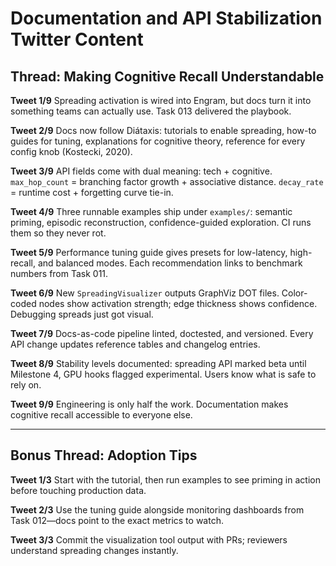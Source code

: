 # Documentation and API Stabilization Twitter Content

## Thread: Making Cognitive Recall Understandable

**Tweet 1/9**
Spreading activation is wired into Engram, but docs turn it into something teams can actually use. Task 013 delivered the playbook.

**Tweet 2/9**
Docs now follow Diátaxis: tutorials to enable spreading, how-to guides for tuning, explanations for cognitive theory, reference for every config knob (Kostecki, 2020).

**Tweet 3/9**
API fields come with dual meaning: tech + cognitive. `max_hop_count` = branching factor growth + associative distance. `decay_rate` = runtime cost + forgetting curve tie-in.

**Tweet 4/9**
Three runnable examples ship under `examples/`: semantic priming, episodic reconstruction, confidence-guided exploration. CI runs them so they never rot.

**Tweet 5/9**
Performance tuning guide gives presets for low-latency, high-recall, and balanced modes. Each recommendation links to benchmark numbers from Task 011.

**Tweet 6/9**
New `SpreadingVisualizer` outputs GraphViz DOT files. Color-coded nodes show activation strength; edge thickness shows confidence. Debugging spreads just got visual.

**Tweet 7/9**
Docs-as-code pipeline linted, doctested, and versioned. Every API change updates reference tables and changelog entries.

**Tweet 8/9**
Stability levels documented: spreading API marked beta until Milestone 4, GPU hooks flagged experimental. Users know what is safe to rely on.

**Tweet 9/9**
Engineering is only half the work. Documentation makes cognitive recall accessible to everyone else.

---

## Bonus Thread: Adoption Tips

**Tweet 1/3**
Start with the tutorial, then run examples to see priming in action before touching production data.

**Tweet 2/3**
Use the tuning guide alongside monitoring dashboards from Task 012—docs point to the exact metrics to watch.

**Tweet 3/3**
Commit the visualization tool output with PRs; reviewers understand spreading changes instantly.
